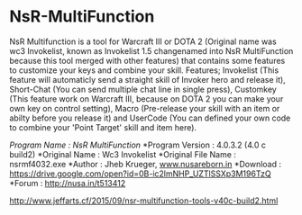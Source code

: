 NsR-MultiFunction
=================
NsR Multifunction is a tool for Warcraft III or DOTA 2 (Original name was wc3 Invokelist, known as Invokelist 1.5 changenamed into NsR MultiFunction because this tool merged with other features) that contains some features to customize your keys and combine your skill. Features; Invokelist (This feature will automaticly send a straight skill of Invoker hero and release it), Short-Chat (You can send multiple chat line in single press), Customkey (This feature work on Warcraft III, because on DOTA 2 you can make your own key on control setting), Macro (Pre-release your skill with an item or abilty before you release it) and UserCode (You can defined your own code to combine your 'Point Target' skill and item here).

*Program Name : NsR MultiFunction*
*Program Version : 4.0.3.2 (4.0 c build2)
*Original Name : Wc3 Invokelist 
*Original File Name : nsrmf4032.exe 
*Author : Jheb Krueger, www.nusareborn.in
*Download : https://drive.google.com/open?id=0B-ic2lmNHP_UZTlSSXp3M196TzQ
*Forum : http://nusa.in/t513412

http://www.jeffarts.cf/2015/09/nsr-multifunction-tools-v40c-build2.html
